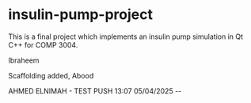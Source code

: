 # insulin-pump-project
This is a final project which implements an insulin pump simulation in Qt C++ for COMP 3004.

Ibraheem

Scaffolding added, Abood

AHMED ELNIMAH - TEST PUSH 13:07 05/04/2025 --
